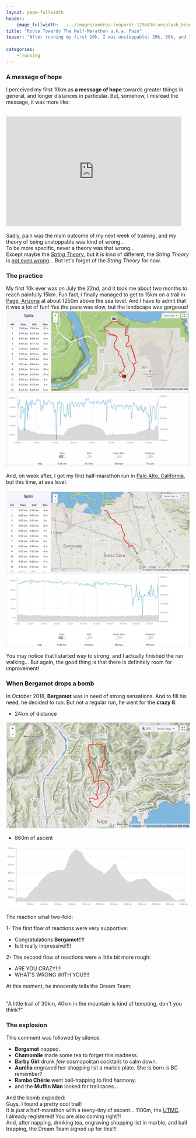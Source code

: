 ```yaml
---
layout: page-fullwidth
header:
    image_fullwidth: ../../images/andrea-leopardi-1296436-unsplash_header.jpg
title: "Route Towards The Half-Marathon a.k.a. Pain"
teaser: "After running my first 10k, I was unstoppable: 20k, 50k, and 100k, watch out, I coming for you! Well..."

categories:
    - running
---
```


### A message of hope 

I perceived my first 10km as **a message of hope** towards greater things in general,
 and longer distances in particular. But, somehow, I misread the message, it was more like: 
 
<br>

<iframe width="480" height="300"  src="https://www.youtube.com/embed/BtIZitLJ68Q" frameborder="0" allowfullscreen></iframe>

Sadly, pain was the main outcome of my next week of training, and my theory of being unstoppable was kind of wrong...
<br>To be more specific, never a theory was that wrong...
<br>Except maybe the [*String Theory*](https://en.wikipedia.org/wiki/String_theory), but it is kind of different, 
the *String Theory* is [not even wrong](https://en.wikipedia.org/wiki/Not_even_wrong)... 
But let's forget of the *String Theory* for now.

### The practice

My first 10k ever was on July the 22nd, and it took me about two months to reach painfully 15km.
Fun fact, I finally managed to get to 15km on a trail in [Page, Arizona](https://en.wikipedia.org/wiki/Page,_Arizona) at about 1250m above the sea level. 
And I have to admit that it was a lot of fun! Yes the pace was slow, but the landscape was gorgeous! 
<img src="../../images/first15k.jpg" alt="">

And, on week after, I got my first half-marathon run in [Palo Alto, California](https://en.wikipedia.org/wiki/Palo_Alto,_California), but this time, at sea level.

<img src="../../images/first21k.jpg" alt="">

You may notice that I started way to strong, and I actually finished the run walking... 
But again, the good thing is that there is definitely room for improvement!

### When **Bergamot** drops a bomb

In October 2018, **Bergamot** was in need of strong sensations. 
And to fill his need, he decided to run. But not a regular run, he went for the **crazy 8**:

* 24km of distance

<img src="../../images/crazy8-map.jpg" alt="">

* 860m of ascent

<img src="../../images/crazy8-deniv.jpg" alt="">

The reaction what two-fold:

1- The first flow of reactions were very supportive:
    
   * Congratulations **Bergamot**!!!!
   * Is it really impressive!!!! 

2- The second flow of reactions were a little bit more rough:
   * ARE YOU CRAZY!!!! 
   * WHAT'S WRONG WITH YOU!!!!

At this moment, he innocently tells the Dream Team: 

<br> "A little trail of 30km, 40km in the mountain is kind of tempting, don't you think?"

### The explosion

This comment was followed by silence.

   * **Bergamot** napped.
   * **Chamomile** made some tea to forget this madness.
   * **Barby Girl** drunk *few* cosmopolitan cocktails to calm down.
   * **Aurélia** engraved her shopping list a marble plate. She is born is BC remember?
   * **Rambo Chérie** went ball-trapping to find harmony.
   * and the **Muffin Man** looked for trail races...
 
And the bomb exploded:
<br> Guys, I found a pretty cool trail! 
<br> It is *just* a half-marathon with a teeny-tiny of ascent... 1100m, the [UTMC](https://www.utmc.fr). 
<br> I already registered! You are also coming right?!
<br> And, after napping, drinking tea, engraving shopping list in marble, and ball trapping, the Dream Team signed up for this!!! 

  
